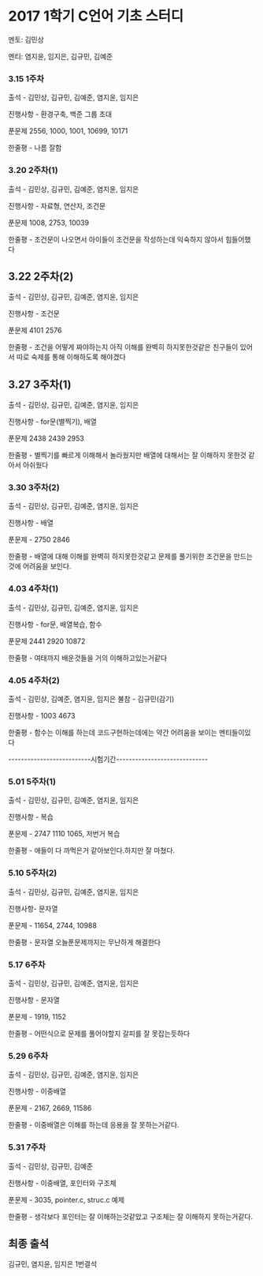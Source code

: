 # **2017 1학기 C언어 기초 스터디**
멘토: 김민상

멘티: 염지윤, 임지은, 김규민, 김예준

### 3.15 1주차
출석 - 김민상, 김규민, 김예준, 염지윤, 임지은

진행사항 - 환경구축, 백준 그룹 초대

푼문제 2556, 1000, 1001, 10699, 10171

한줄평 - 나름 잘함

### 3.20 2주차(1)
출석 - 김민상, 김규민, 김예준, 염지윤, 임지은

진행사항 - 자료형, 연산자, 조건문

푼문제 1008, 2753, 10039

한줄평 - 조건문이 나오면서 아이들이 조건문을 작성하는데 익숙하지 않아서 힘들어했다

## 3.22 2주차(2)
출석 - 김민상, 김규민, 김예준, 염지윤, 임지은

진행사항 - 조건문

푼문제 4101 2576

한줄평 - 조건을 어떻게 짜야하는지 아직 이해를 완벽히 하지못한것같은 친구들이 있어서 따로 숙제를 통해 이해하도록 해야겠다

## 3.27 3주차(1)
출석 - 김민상, 김규민, 김예준, 염지윤, 임지은

진행사항 - for문(별찍기), 배열

푼문제 2438 2439 2953

한줄평 - 별찍기를 빠르게 이해해서 놀라웠지만 배열에 대해서는 잘 이해하지 못한것 같아서 아쉬웠다

### 3.30 3주차(2)
출석 - 김민상, 김규민, 김예준, 염지윤, 임지은

진행사항 - 배열

푼문제 - 2750 2846

한줄평 - 배열에 대해 이해를 완벽히 하지못한것같고 문제를 풀기위한 조건문을 만드는것에 어려움을 보인다.

### 4.03 4주차(1)
출석 - 김민상, 김규민, 김예준, 염지윤, 임지은

진행사항 - for문, 배열복습, 함수

푼문제 2441 2920 10872

한줄평 - 여태까지 배운것들을 거의 이해하고있는거같다

### 4.05 4주차(2)
출석 - 김민상, 김예준, 염지윤, 임지은
불참 - 김규민(감기)

진행사항 - 1003 4673

한줄평 - 함수는 이해를 하는데 코드구현하는데에는 약간 어려움을 보이는 멘티들이있다

--------------------------시험기간-----------------------------

### 5.01 5주차(1)
출석 - 김민상, 김규민, 김예준, 염지윤, 임지은

진행사항 - 복습

푼문제 - 2747 1110 1065, 저번거 복습

한줄평 - 애들이 다 까먹은거 같아보인다.하지만 잘 마쳤다. 

### 5.10 5주차(2)
출석 - 김민상, 김규민, 김예준, 염지윤, 임지은

진행사항- 문자열

푼문제 - 11654, 2744, 10988

한줄평 - 문자열 오늘푼문제까지는 무난하게 해결한다

### 5.17 6주차
출석 - 김민상, 김규민, 김예준, 염지윤, 임지은

진행사항 - 문자열

푼문제 - 1919, 1152

한줄평 - 어떤식으로 문제를 풀어야할지 갈피를 잘 못잡는듯하다

### 5.29 6주차
출석 - 김민상, 김규민, 김예준, 염지윤, 임지은

진행사항 - 이중배열

푼문제 - 2167, 2669, 11586

한줄평 - 이중배열은 이해를 하는데 응용을 잘 못하는거같다.

### 5.31 7주차
출석 - 김민상, 김규민, 김예준

진행사항 - 이중배열, 포인터와 구조체

푼문제 - 3035, pointer.c, struc.c 예제

한줄평 - 생각보다 포인터는 잘 이해하는것같았고 구조체는 잘 이해하지 못하는거같다.

## 최종 출석
김규민, 염지윤, 임지은 1번결석

